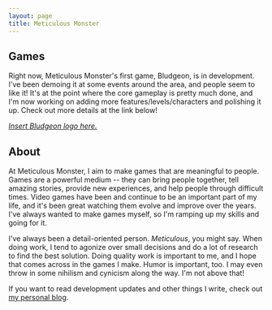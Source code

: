 ```yaml
---
layout: page
title: Meticulous Monster
---
```


## Games

Right now, Meticulous Monster's first game, Bludgeon, is in development. I've been demoing it at some events around the area, and people seem to like it! It's at the point where the core gameplay is pretty much done, and I'm now working on adding more features/levels/characters and polishing it up. Check out more details at the link below!

[*Insert Bludgeon logo here.*](/bludgeon)

## About

At Meticulous Monster, I aim to make games that are meaningful to people. Games are a powerful medium -- they can bring people together, tell amazing stories, provide new experiences, and help people through difficult times. Video games have been and continue to be an important part of my life, and it's been great watching them evolve and improve over the years. I've always wanted to make games myself, so I'm ramping up my skills and going for it.

I've always been a detail-oriented person. *Meticulous*, you might say. When doing work, I tend to agonize over small decisions and do a lot of research to find the best solution. Doing quality work is important to me, and I hope that comes across in the games I make. Humor is important, too. I may even throw in some nihilism and cynicism along the way. I'm not above that!

If you want to read development updates and other things I write, check out [my personal blog](https://colececil.io/).